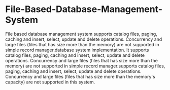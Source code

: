 File-Based-Database-Management-System
=====================================

File based database management system supports catalog files, paging, caching and insert, select, update and delete operations. Concurrency and large files (files that has size more than the memory) are not supported in simple record manager.database system implementation. It supports catalog files, paging, caching and insert, select, update and delete operations. Concurrency and large files (files that has size more than the memory) are not supported in simple record manager.supports catalog files, paging, caching and insert, select, update and delete operations. Concurrency and large files (files that has size more than the memory's capacity) are not supported in this system.